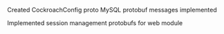 Created CockroachConfig proto
MySQL protobuf messages implemented

Implemented session management protobufs for web module
